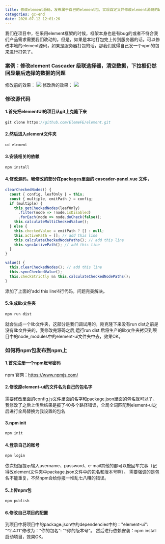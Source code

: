 ```yaml
---
title: 修改element源码，发布属于自己的element包，实现自定义并修改element源码的bug，来实现线上使用自己的包来打包文件
categories: gc-end
date: 2020-07-12 12:01:26
---
```

我们在项目中，在采用element框架的时候，框架本身也是有bug的或者不符合我们产品需求需要我们改动的，但是，如果是本地打包完上传到服务器的话，可以修改本地的element源码，如果是服务器打包的话，那我们就得自己发一个npm的包来进行打包了。
### 案例：修改element Cascader 级联选择器，清空数据，下拉框仍然回显最后选择的数据的问题

<!-- more -->

修改前的效果：
<img src="/images/img-folder/npm-1.png">
修改后的效果：
<img src="/images/img-folder/npm-2.png">

### 修改源代码
#### 1.首先把elementUI的项目从git上克隆下来
```javascript
git clone https://github.com/ElemeFE/element.git
```
#### 2.然后进入element文件夹
```javascript
cd element
```
#### 3.安装相关的依赖
```javascript
npm install
```
#### 4.修改源码，我修改的部分在packages里面的 cascader-panel.vue 文件，
```javascript
clearCheckedNodes() {
  const { config, leafOnly } = this;
  const { multiple, emitPath } = config;
  if (multiple) {
    this.getCheckedNodes(leafOnly)
      .filter(node => !node.isDisabled)
      .forEach(node => node.doCheck(false));
    this.calculateMultiCheckedValue();
  } else {
    this.checkedValue = emitPath ? [] : null;
    this.activePath = []; // add this line
    this.calculateCheckedNodePaths(); // add this line
    this.syncActivePath(); // add this line
  }
}

value() {
  this.clearCheckedNodes(); // add this line
  this.syncCheckedValue();
  this.checkStrictly && this.calculateCheckedNodePaths();
}
```
添加了上面的’add this line‘4行代码，问题完美解决。
#### 5.生成lib文件夹
```javascript
npm run dist
```
就会生成一个lib文件夹，这部分是我们调试用的，刚克隆下来没有run dist之前是没有lib文件夹的，我修改完源码之后,运行run dist 后将生产的lib文件夹拷贝到项目中的node_modules中的element-ui文件夹中去，效果OK。

### 如何将npm包发布到npm上
#### 1.首先注册一个npm账号密码
npm 官网：https://www.npmjs.com/
#### 2.修改原element-ui的文件名为自己的包名字
需要修改里面的config.js文件里面的名字和package.json里面的包名就可以了，我修改了之后上传后结果是报了40多个路径错误，全局全词匹配到element-ui之后进行全局替换为我设置的包名
#### 3.npm init
```javascript
npm init 
```
#### 4.登录自己的账号
```javascript
npm login 
```
依次根据提示输入username、password、e-mail其他的都可以敲回车完事（记得改element文件夹中package.json文件中的包名和版本号啊）。
需要强调的是包名不能重复，不然npm会给你报一堆乱七八糟的错误。
#### 5.上传npm包
```javascript
npm publish
```
#### 6.修改自己项目的配置
到项目中将项目中的package.json中的dependencies中的："element-ui": "^2.4.11"修改为："你的包名": "^你的版本号"。
然后进行依赖安装：npm install
启动项目，效果OK。